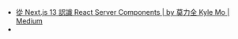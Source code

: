 * [從 Next.js 13 認識 React Server Components | by 莫力全 Kyle Mo | Medium](https://oldmo860617.medium.com/%E5%BE%9E-next-js-13-%E8%AA%8D%E8%AD%98-react-server-components-37c2bad96d90)
* 